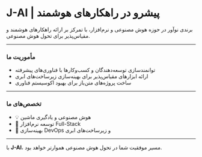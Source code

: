 # **J-AI | پیشرو در راهکارهای هوشمند**

برندی نوآور در حوزه هوش مصنوعی و نرم‌افزار، با تمرکز بر ارائه راهکارهای هوشمند و مقیاس‌پذیر برای تحول هوش مصنوعی.

---

### **مأموریت ما**  
- توانمندسازی توسعه‌دهندگان و کسب‌وکارها با فناوری‌های پیشرفته  
- ارائه ابزارهای مقیاس‌پذیر برای بهینه‌سازی زیرساخت‌های ابری  
- ساخت پروژه‌های متن‌باز برای بهبود اکوسیستم فناوری  

---

### **تخصص‌های ما**  
- 💡 هوش مصنوعی و یادگیری ماشین  
- 🔧 توسعه نرم‌افزار Full-Stack  
- 🚀 بهینه‌سازی DevOps و زیرساخت‌های ابری  

---

با **J-AI**، مسیر موفقیت شما در تحول هوش مصنوعی هموارتر خواهد بود.
